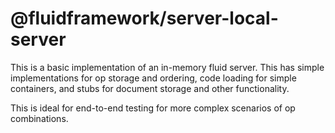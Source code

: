 # @fluidframework/server-local-server

This is a basic implementation of an in-memory fluid server. This has simple implementations for op storage and ordering,
code loading for simple containers, and stubs for document storage and other functionality.

This is ideal for end-to-end testing for more complex scenarios of op combinations.
